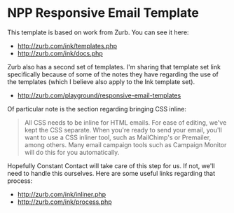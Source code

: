 # NPP Responsive Email Template

This template is based on work from Zurb.  You can see it here:

* http://zurb.com/ink/templates.php
* http://zurb.com/ink/docs.php

Zurb also has a second set of templates.  I'm sharing that template set link specifically because of some of the notes they have regarding the use of the templates (which I believe also apply to the Ink template set).

* http://zurb.com/playground/responsive-email-templates

Of particular note is the section regarding bringing CSS inline:

> All CSS needs to be inline for HTML emails. For ease of editing, we've kept the CSS separate. When you're ready to send your email, you'll want to use a CSS inliner tool, such as MailChimp's or Premailer, among others. Many email campaign tools such as Campaign Monitor will do this for you automatically.

Hopefully Constant Contact will take care of this step for us.  If not, we'll need to handle this ourselves.  Here are some useful links regarding that process:

* http://zurb.com/ink/inliner.php
* http://zurb.com/ink/process.php

